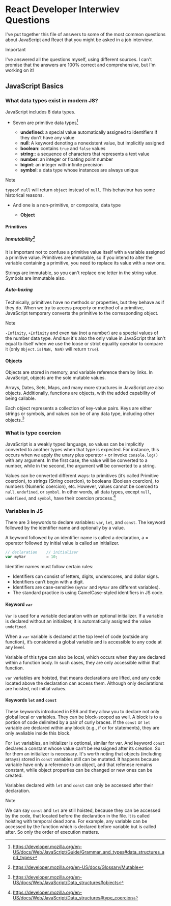 # React Developer Interwiev Questions

I've put together this file of answers to some of the most common questions
about JavaScript and React that you might be asked in a job interview.

> [!IMPORTANT]
> I've answered all the questions myself, using different sources.
> I can't promise that the answers are 100% correct and comprehensive, but I'm
> working on it!

## JavaScript Basics

### What data types exist in modern JS?

JavaScript includes 8 data types.

- Seven are primitive data types[^1]

  - **undefined**: a special value automatically assigned to identifiers if they
    don't have any value
  - **null**: A keyword denoting a nonexistent value, but implicitly assigned
  - **boolean**: contains `true` and `false` values
  - **string:**: a sequence of characters that represents a text value
  - **number**: an integer or floating point number
  - **bigint**: an integer with infinite precision
  - **symbol**: a data type whose instances are always unique

> [!NOTE]
> `typeof null` will return `object` instead of `null`. This behaviour has some
historical reasons.

- And one is a non-primitive, or composite, data type

  - **Object**

#### Primitives

##### Immutability[^2]

It is important not to confuse a primitive value itself with a variable
assigned a primitive value. Primitives are immutable, so if you intend to
alter the variable containing a primitive, you need to replace its value with
a new one.

Strings are immutable, so you can't replace one letter in the string value.
Symbols are immutable also.

##### Auto-boxing

Technically, primitives have no methods or properties, but they behave as if
they do. When we try to access property or method of a primitive, JavaScript
temporary converts the primitive to the corresponding object.

> [!NOTE]
> `-Infinity`, `+Infinity` and even `NaN` (not a number) are a
> special values of the number data type. And `NaN` it's also the only value in
> JavaScript that isn't equal to itself when we use the loose or strict
> equality operator to compare it (only `Object.is(NaN, NaN)` will return
> `true`).

#### Objects

Objects are stored in memory, and variable reference them by links. In
JavaScript, objects are the sole mutable values.

Arrays, Dates, Sets, Maps, and many more structures in JavaScript are also
objects. Additionally, functions are objects, with the added capability of being
callable.

Each object represents a collection of key-value pairs. Keys are either strings
or symbols, and values can be of any data type, including other objects.[^3]

[^1]: <https://developer.mozilla.org/en-US/docs/Web/JavaScript/Guide/Grammar_and_types#data_structures_and_types>
[^2]: <https://developer.mozilla.org/en-US/docs/Glossary/Mutable>
[^3]: <https://developer.mozilla.org/en-US/docs/Web/JavaScript/Data_structures#objects>

### What is type coercion

JavaScript is a weakly typed language, so values can be implicitly converted to
another types when that type is expected. For instance, this occurs when we apply
the unary plus operator `+` or invoke `console.log()` with any argument. In the
first case, the value will be converted to a number, while in the second, the
argument will be converted to a string.

Values can be converted different ways: to primitives (it’s called Primitive coercion),
to strings (String coercion), to booleans (Boolean coercion), to numbers (Numeric
coercion), etc. However, values cannot be coerced to `null`, `undefined`, or `symbol`.
In other words, all data types, except `null`, `undefined`, and `symbol`, have
their coercion process.[^4]

[^4]: <https://developer.mozilla.org/en-US/docs/Web/JavaScript/Data_structures#type_coercion>

### Variables in JS

There are 3 keywords to declare variables: `var`, `let`, and `const`. The keyword followed by the identifier name and optionally by a value.

A keyword followed by an identifier name is called a declaration, a = operator followed by initial value is called an initializer.

```javascript
// declaration    // initializer
var myVar         = 10;
```

Identifier names must follow certain rules:

- Identifiers can consist of letters, digits, underscores, and dollar signs.
- Identifiers can’t begin with a digit.
- Identifiers are case-sensitive (`myVar` and `MyVar` are different variables).
- The standard practice is using CamelCase-styled identifiers in JS code.

#### Keyword `var`

`Var` is used for a variable declaration with an optional initializer. If a variable is declared without an initializer, it is automatically assigned the value `undefined`.

When a `var` variable is declared at the top level of code (outside any function), it’s considered a global variable and is accessible to any code at any level.

Variable of this type can also be local, which occurs when they are declared within a function body. In such cases, they are only accessible within that function.

`var` variables are hoisted, that means declarations are lifted, and any code located above the declaration can access them. Although only declarations are hoisted, not initial values.

#### Keywords `let` and `const`

These keywords introduced in ES6 and they allow you to declare not only global local or variables. They can be block-scoped as well. A block is to a portion of code delimited by a pair of curly braces. If the `const` or `let` variable are declared within any block (e.g., if or for statements), they are only avaliable inside this block.

For `let` variables, an initializer is optional, similar for var. And keyword `const` declares a constant whose value can’t be reassigned after its creation. So for them an initializer is necessary. It's worth noting that objects (including arrays) stored in `const` variables still can be mutated. It happens because variable have only a reference to an object, and that refenese remains constant, while object properties can be changed or new ones can be created.

Variables declared with `let` and `const` can only be accessed after their declaration.

>[!NOTE]
> We can say `const` and `let` are still hoisted, because they can be accessed by the code, that located before the declaration in the file. It is called hoisting with temporal dead zone. For example, any variable can be accessed by the function which is declared before variable but is called after. So only the order of execution matters.
